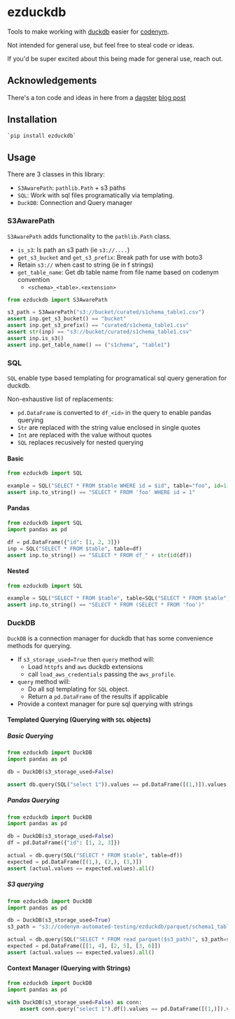 # ezduckdb

Tools to make working with [duckdb](duckdb.org) easier for [codenym](codnym.github.io/website).

Not intended for general use, but feel free to steal code or ideas.

If you'd be super excited about this being made for general use, reach out.

## Acknowledgements

There's a ton code and ideas in here from a [dagster](dagster.io) [blog post](https://dagster.io/blog/duckdb-data-lake)

## Installation

```bash
`pip install ezduckdb`
```

## Usage

There are 3 classes in this library:

- `S3AwarePath`: `pathlib.Path` + s3 paths
- `SQL`: Work with sql files programatically via templating.
- `DuckDB`: Connection and Query manager

### S3AwarePath

`S3AwarePath` adds functionality to the `pathlib.Path` class.

- `is_s3`: Is path an s3 path (ie `s3://....`)
- `get_s3_bucket` and `get_s3_prefix`: Break path for use with boto3
- Retain `s3://` when cast to string (ie in f strings)
- `get_table_name`: Get db table name from file name based on codenym convention
  - `<schema>_<table>.<extension>`

```python
from ezduckdb import S3AwarePath

s3_path = S3AwarePath("s3://bucket/curated/s1chema_table1.csv")
assert inp.get_s3_bucket() == "bucket"
assert inp.get_s3_prefix() == "curated/s1chema_table1.csv"
assert str(inp) == "s3://bucket/curated/s1chema_table1.csv"
assert inp.is_s3()
assert inp.get_table_name() == ("s1chema", "table1")
```

### SQL

`SQL` enable type based templating for programatical sql query generation for duckdb.

Non-exhaustive list of replacements:

- `pd.DataFrame` is converted to `df_<id>` in the query to enable pandas querying
- `Str` are replaced with the string value enclosed in single quotes
- `Int` are replaced with the value without quotes
- `SQL` replaces recusively for nested querying

#### Basic

```python
from ezduckdb import SQL

example = SQL("SELECT * FROM $table WHERE id = $id", table="foo", id=1)
assert inp.to_string() == "SELECT * FROM 'foo' WHERE id = 1"
```

#### Pandas

```python
from ezduckdb import SQL
import pandas as pd

df = pd.DataFrame({"id": [1, 2, 3]})
inp = SQL("SELECT * FROM $table", table=df)
assert inp.to_string() == "SELECT * FROM df_" + str(id(df))
```

#### Nested

```python
from ezduckdb import SQL

example = SQL("SELECT * FROM $table", table=SQL("SELECT * FROM $table", table="foo"))
assert inp.to_string() == "SELECT * FROM (SELECT * FROM 'foo')"
```

### DuckDB

`DuckDB` is a connection manager for duckdb that has some convenience methods for querying.

- If `s3_storage_used=True` then `query` method will:
  - Load `httpfs` and `aws` duckdb extensions
  - call `load_aws_credentials` passing the `aws_profile`.
- `query` method will:
  - Do all sql templating for `SQL` object.
  - Return a `pd.DataFrame` of the results if applicable
- Provide a context manager for pure sql querying with strings

#### Templated Querying (Querying with `SQL` objects)

##### Basic Querying

```python
from ezduckdb import DuckDB
import pandas as pd

db = DuckDB(s3_storage_used=False)

assert db.query(SQL("select 1")).values == pd.DataFrame([(1,)]).values
```

##### Pandas Querying

```python
from ezduckdb import DuckDB
import pandas as pd

db = DuckDB(s3_storage_used=False)
df = pd.DataFrame({"id": [1, 2, 3]})

actual = db.query(SQL("SELECT * FROM $table", table=df))
expected = pd.DataFrame([(1,), (2,), (3,)])
assert (actual.values == expected.values).all()
```

##### S3 querying

```python
from ezduckdb import DuckDB
import pandas as pd

db = DuckDB(s3_storage_used=True)
s3_path = "s3://codenym-automated-testing/ezduckdb/parquet/schema1_table1.parquet"

actual = db.query(SQL("SELECT * FROM read_parquet($s3_path)", s3_path=s3_path))
expected = pd.DataFrame([[1, 4], [2, 5], [3, 6]])
assert (actual.values == expected.values).all()
```

#### Context Manager (Querying with Strings)

```python
from ezduckdb import DuckDB
import pandas as pd

with DuckDB(s3_storage_used=False) as conn:
    assert conn.query("select 1").df().values == pd.DataFrame([(1,)]).values
```
